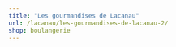 ```yaml
---
title: "Les gourmandises de Lacanau"
url: /lacanau/les-gourmandises-de-lacanau-2/
shop: boulangerie
---
```


